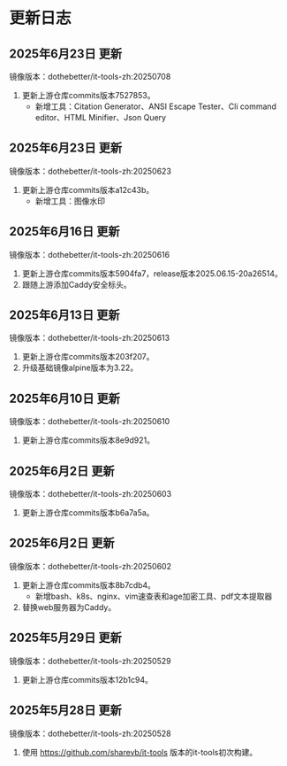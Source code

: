 # 更新日志

## 2025年6月23日 更新
镜像版本：dothebetter/it-tools-zh:20250708
1. 更新上游仓库commits版本7527853。
	- 新增工具：Citation Generator、ANSI Escape Tester、Cli command editor、HTML Minifier、Json Query

## 2025年6月23日 更新
镜像版本：dothebetter/it-tools-zh:20250623
1. 更新上游仓库commits版本a12c43b。
	- 新增工具：图像水印

## 2025年6月16日 更新
镜像版本：dothebetter/it-tools-zh:20250616
1. 更新上游仓库commits版本5904fa7，release版本2025.06.15-20a26514。
2. 跟随上游添加Caddy安全标头。

## 2025年6月13日 更新
镜像版本：dothebetter/it-tools-zh:20250613
1. 更新上游仓库commits版本203f207。
2. 升级基础镜像alpine版本为3.22。

## 2025年6月10日 更新
镜像版本：dothebetter/it-tools-zh:20250610
1. 更新上游仓库commits版本8e9d921。

## 2025年6月2日 更新
镜像版本：dothebetter/it-tools-zh:20250603
1. 更新上游仓库commits版本b6a7a5a。

## 2025年6月2日 更新
镜像版本：dothebetter/it-tools-zh:20250602
1. 更新上游仓库commits版本8b7cdb4。
	- 新增bash、k8s、nginx、vim速查表和age加密工具、pdf文本提取器
2. 替换web服务器为Caddy。

## 2025年5月29日 更新
镜像版本：dothebetter/it-tools-zh:20250529
1. 更新上游仓库commits版本12b1c94。

## 2025年5月28日 更新
镜像版本：dothebetter/it-tools-zh:20250528
1. 使用 https://github.com/sharevb/it-tools 版本的it-tools初次构建。